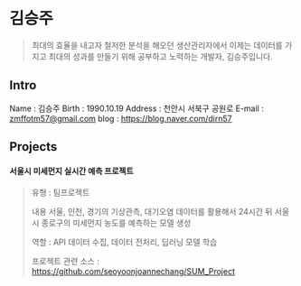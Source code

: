 # 김승주
> 최대의 효율을 내고자 철저한 분석을 해오던 생산관리자에서 
이제는 데이터를 가지고 최대의 성과를 만들기 위해 공부하고 노력하는 개발자, 김승주입니다.

## Intro
Name : 김승주
Birth : 1990.10.19
Address : 천안시 서북구 공원로
E-mail : zmffotm57@gmail.com
blog : https://blog.naver.com/dirn57

## Projects
#### 서울시 미세먼지 실시간 예측 프로젝트
> 유형 : 팀프로젝트
> 
> 내용
> 서울, 인천, 경기의 기상관측, 대기오염 데이터를 활용해서 24시간 뒤 서울시 종로구의 미세먼지 농도를 예측하는 모델 생성
> 
> 역할 : API 데이터 수집, 데이터 전처리, 딥러닝 모델 학습
>
> 프로젝트 관련 소스 : https://github.com/seoyoonjoannechang/SUM_Project


